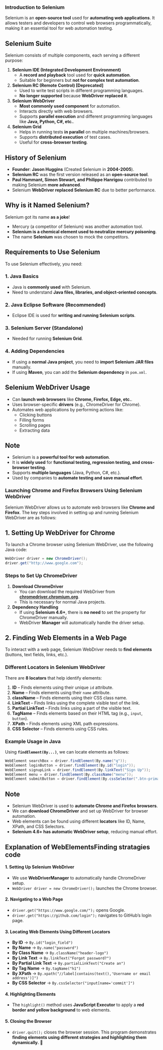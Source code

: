 ### **Introduction to Selenium**
Selenium is an **open-source tool** used for **automating web applications**. It allows testers and developers to control web browsers programmatically, making it an essential tool for web automation testing.
## **Selenium Suite**
Selenium consists of multiple components, each serving a different purpose:
1. **Selenium IDE (Integrated Development Environment)**  
   - A **record and playback** tool used for **quick automation**.
   - Suitable for beginners but **not for complex test automation**.
2. **Selenium RC (Remote Control) [Deprecated]**  
   - Used to write test scripts in different programming languages.  
   - **No longer supported** because **WebDriver replaced it**.
3. **Selenium WebDriver**  
   - **Most commonly used component** for automation.  
   - Interacts directly with web browsers.  
   - Supports **parallel execution** and different programming languages like **Java, Python, C#, etc.**.
4. **Selenium Grid**  
   - Helps in running tests **in parallel** on multiple machines/browsers.
   - Supports **distributed execution** of test cases.
   - Useful for **cross-browser testing**.
## **History of Selenium**
- **Founder**: **Jason Huggins** (Created Selenium in **2004-2005**).  
- **Selenium RC** was the first version released as an **open-source tool**.  
- **Paul Hammant, Simon Stewart, and Philippe Hanrigou** contributed to making Selenium **more advanced**.
- Selenium **WebDriver replaced Selenium RC** due to better performance.
## **Why is it Named Selenium?**
Selenium got its name **as a joke**!  
- Mercury (a competitor of Selenium) was another automation tool.  
- **Selenium is a chemical element used to neutralize mercury poisoning**.  
- The name **Selenium** was chosen to mock the competitors.
## **Requirements to Use Selenium**
To use Selenium effectively, you need:
### **1. Java Basics**
   - Java is **commonly used** with Selenium.
   - Need to understand **Java files, libraries, and object-oriented concepts**.
### **2. Java Eclipse Software (Recommended)**
   - Eclipse IDE is used for **writing and running Selenium scripts**.
### **3. Selenium Server (Standalone)**
   - Needed for running **Selenium Grid**.
### **4. Adding Dependencies**
   - If using a **normal Java project**, you need to **import Selenium JAR files** manually.
   - If using **Maven**, you can add the **Selenium dependency** in `pom.xml`.
## **Selenium WebDriver Usage**
- Can **launch web browsers** like **Chrome, Firefox, Edge, etc.**.
- Uses browser-specific **drivers** (e.g., ChromeDriver for Chrome).
- Automates web applications by performing actions like:
  - Clicking buttons
  - Filling forms
  - Scrolling pages
  - Extracting data
## **Note**
- Selenium is a **powerful tool for web automation**.
- It is **widely used** for **functional testing, regression testing, and cross-browser testing**.
- Supports **multiple languages** (Java, Python, C#, etc.).
- Used by companies to **automate testing and save manual effort**.
### **Launching Chrome and Firefox Browsers Using Selenium WebDriver**

Selenium WebDriver allows us to automate web browsers like **Chrome and Firefox**. The key steps involved in setting up and running Selenium WebDriver are as follows:
## **1. Setting Up WebDriver for Chrome**
To launch a Chrome browser using Selenium WebDriver, use the following Java code:
```java
WebDriver driver = new ChromeDriver();
driver.get("http://www.google.com");
```
### **Steps to Set Up ChromeDriver**
1. **Download ChromeDriver**  
   - You can download the required WebDriver from **[chromedriver.chromium.org](https://chromedriver.chromium.org/)**.
   - This is necessary for normal Java projects.
2. **Dependency Handling**
   - If using **Selenium 4.6+**, there is **no need** to set the property for ChromeDriver manually.
   - WebDriver **Manager** will automatically handle the driver setup.

## **2. Finding Web Elements in a Web Page**
To interact with a web page, Selenium WebDriver needs to **find elements** (buttons, text fields, links, etc.).
### **Different Locators in Selenium WebDriver**
There are **8 locators** that help identify elements:
1. **ID** – Finds elements using their unique `id` attribute.  
2. **Name** – Finds elements using their `name` attribute.  
3. **className** – Finds elements using their CSS class name.  
4. **LinkText** – Finds links using the complete visible text of the link.  
5. **Partial LinkText** – Finds links using a part of the visible text.  
6. **TagName** – Finds elements based on their HTML tag (e.g., `input`, `button`).  
7. **XPath** – Finds elements using XML path expressions.  
8. **CSS Selector** – Finds elements using CSS rules.
### **Example Usage in Java**
Using **`findElement(By...)`**, we can locate elements as follows:
```java
WebElement searchBox = driver.findElement(By.name("q"));
WebElement loginButton = driver.findElement(By.id("login"));
WebElement signupLink = driver.findElement(By.linkText("Sign Up"));
WebElement menu = driver.findElement(By.className("menu"));
WebElement submitButton = driver.findElement(By.cssSelector(".btn-primary"));
```
## **Note**
- Selenium WebDriver is used to **automate Chrome and Firefox browsers**.
- We can **download ChromeDriver** and set up WebDriver for browser automation.
- Web elements can be found using different **locators** like ID, Name, XPath, and CSS Selectors.
- **Selenium 4.6+ has automatic WebDriver setup**, reducing manual effort.
## Explanation of  WebElementsFinding stratagies code
#### **1. Setting Up Selenium WebDriver**
- We use **WebDriverManager** to automatically handle ChromeDriver setup.
- `WebDriver driver = new ChromeDriver();` launches the Chrome browser.
#### **2. Navigating to a Web Page**
- `driver.get("https://www.google.com/");` opens Google.
- `driver.get("https://github.com/login");` navigates to GitHub’s login page.
#### **3. Locating Web Elements Using Different Locators**
- **By ID** → `By.id("login_field")`
- **By Name** → `By.name("password")`
- **By Class Name** → `By.className("header-logo")`
- **By Link Text** → `By.linkText("Forgot password?")`
- **By Partial Link Text** → `By.partialLinkText("Create an")`
- **By Tag Name** → `By.tagName("h1")`
- **By XPath** → `By.xpath("//label[contains(text(),'Username or email address')]")`
- **By CSS Selector** → `By.cssSelector("input[name='commit']")`
#### **4. Highlighting Elements**
- The `highlight()` method uses **JavaScript Executor** to apply a **red border and yellow background** to web elements.
#### **5. Closing the Browser**
- `driver.quit();` closes the browser session.
This program demonstrates **finding elements using different strategies and highlighting them dynamically.** 🚀
